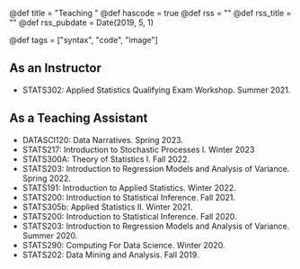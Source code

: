 @def title = "Teaching "
@def hascode = true
@def rss = ""
@def rss_title = ""
@def rss_pubdate = Date(2019, 5, 1)

@def tags = ["syntax", "code", "image"]

## As an Instructor

* STATS302: Applied Statistics Qualifying Exam Workshop. Summer 2021.

## As a Teaching Assistant

* DATASCI120: Data Narratives. Spring 2023.
* STATS217: Introduction to Stochastic Processes I. Winter 2023
* STATS300A: Theory of Statistics I. Fall 2022.
* STATS203: Introduction to Regression Models and Analysis of Variance. Spring 2022.
* STATS191: Introduction to Applied Statistics. Winter 2022.
* STATS200:  Introduction to Statistical Inference. Fall 2021.
* STATS305b: Applied Statistics II. Winter 2021.
* STATS200:  Introduction to Statistical Inference. Fall 2020.
* STATS203: Introduction to Regression Models and Analysis of Variance. Summer 2020.
* STATS290: Computing For Data Science. Winter 2020.
* STATS202: Data Mining and Analysis. Fall 2019. 


